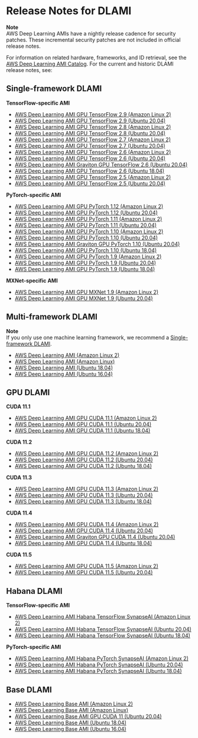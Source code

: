 # Release Notes for DLAMI<a name="appendix-ami-release-notes"></a>

**Note**  
AWS Deep Learning AMIs have a nightly release cadence for security patches\. These incremental security patches are not included in official release notes\.

For information on related hardware, frameworks, and ID retrieval, see the [AWS Deep Learning AMI Catalog](http://aws.amazon.com/releasenotes/aws-deep-learning-ami-catalog/)\. For the current and historic DLAMI release notes, see:

## Single\-framework DLAMI<a name="appendix-ami-release-notes-single"></a>

**TensorFlow\-specific AMI**
+ [AWS Deep Learning AMI GPU TensorFlow 2\.9 \(Amazon Linux 2\)](http://aws.amazon.com/releasenotes/deep-learning-ami-gpu-tensorflow-2-9-amazon-linux-2/)
+ [AWS Deep Learning AMI GPU TensorFlow 2\.9 \(Ubuntu 20\.04\)](http://aws.amazon.com/releasenotes/deep-learning-ami-gpu-tensorflow-2-9-ubuntu-20-04/)
+ [AWS Deep Learning AMI GPU TensorFlow 2\.8 \(Amazon Linux 2\)](http://aws.amazon.com/releasenotes/live-deep-learning-ami-gpu-tensorflow-2-8-amazon-linux-2/)
+ [AWS Deep Learning AMI GPU TensorFlow 2\.8 \(Ubuntu 20\.04\)](http://aws.amazon.com/releasenotes/aws-deep-learning-ami-gpu-tensorflow-2-8-ubuntu-20-04/)
+ [AWS Deep Learning AMI GPU TensorFlow 2\.7 \(Amazon Linux 2\)](http://aws.amazon.com/releasenotes/aws-deep-learning-ami-gpu-tensorflow-2-7-amazon-linux-2/)
+ [AWS Deep Learning AMI GPU TensorFlow 2\.7 \(Ubuntu 20\.04\)](http://aws.amazon.com/releasenotes/aws-deep-learning-ami-gpu-tensorflow-2-7-ubuntu-20-04/)
+ [AWS Deep Learning AMI GPU TensorFlow 2\.6 \(Amazon Linux 2\)](http://aws.amazon.com/releasenotes/aws-deep-learning-ami-gpu-tensorflow-2-6-amazon-linux-2/)
+ [AWS Deep Learning AMI GPU TensorFlow 2\.6 \(Ubuntu 20\.04\)](http://aws.amazon.com/releasenotes/aws-deep-learning-ami-gpu-tensorflow-2-6-ubuntu-20-04/)
+ [AWS Deep Learning AMI Graviton GPU TensorFlow 2\.6 \(Ubuntu 20\.04\)](http://aws.amazon.com/releasenotes/aws-deep-learning-ami-graviton-gpu-tensorflow-2-6-ubuntu-20-04/)
+ [AWS Deep Learning AMI GPU TensorFlow 2\.6 \(Ubuntu 18\.04\)](http://aws.amazon.com/releasenotes/aws-deep-learning-ami-gpu-tensorflow-2-6-ubuntu-18-04/)
+ [AWS Deep Learning AMI GPU TensorFlow 2\.5 \(Amazon Linux 2\)](http://aws.amazon.com/releasenotes/aws-deep-learning-gpu-tensorflow-ami-amazon-linux-2-version-1-x-x)
+ [AWS Deep Learning AMI GPU TensorFlow 2\.5 \(Ubuntu 20\.04\)](http://aws.amazon.com/releasenotes/aws-deep-learning-gpu-tensorflow-ami-ubuntu-20-04-version-1-x-x)

**PyTorch\-specific AMI**
+ [AWS Deep Learning AMI GPU PyTorch 1\.12 \(Amazon Linux 2\)](http://aws.amazon.com/releasenotes/aws-deep-learning-ami-gpu-pytorch-1-12-amazon-linux-2)
+ [AWS Deep Learning AMI GPU PyTorch 1\.12 \(Ubuntu 20\.04\)](http://aws.amazon.com/releasenotes/aws-deep-learning-ami-gpu-pytorch-1-12-ubuntu-20-04)
+ [AWS Deep Learning AMI GPU PyTorch 1\.11 \(Amazon Linux 2\)](http://aws.amazon.com/releasenotes/aws-deep-learning-ami-gpu-pytorch-1-11-amazon-linux-2)
+ [AWS Deep Learning AMI GPU PyTorch 1\.11 \(Ubuntu 20\.04\)](http://aws.amazon.com/releasenotes/aws-deep-learning-ami-gpu-pytorch-1-11-ubuntu-20-04)
+ [AWS Deep Learning AMI GPU PyTorch 1\.10 \(Amazon Linux 2\)](http://aws.amazon.com/releasenotes/aws-deep-learning-ami-gpu-pytorch-1-10-amazon-linux-2)
+ [AWS Deep Learning AMI GPU PyTorch 1\.10 \(Ubuntu 20\.04\)](http://aws.amazon.com/releasenotes/aws-deep-learning-ami-gpu-pytorch-1-10-ubuntu-20-04)
+ [AWS Deep Learning AMI Graviton GPU PyTorch 1\.10 \(Ubuntu 20\.04\)](http://aws.amazon.com/releasenotes/deep-learning-ami-graviton-gpu-pytorch-1-10-ubuntu-20-04/)
+ [AWS Deep Learning AMI GPU PyTorch 1\.10 \(Ubuntu 18\.04\)](http://aws.amazon.com/releasenotes/aws-deep-learning-ami-gpu-pytorch-1-10-ubuntu-18-04)
+ [AWS Deep Learning AMI GPU PyTorch 1\.9 \(Amazon Linux 2\)](http://aws.amazon.com/releasenotes/aws-deep-learning-gpu-pytorch-ami-amazon-linux-2-version-1-x-x)
+ [AWS Deep Learning AMI GPU PyTorch 1\.9 \(Ubuntu 20\.04\)](http://aws.amazon.com/releasenotes/aws-deep-learning-gpu-pytorch-ami-ubuntu-20-04-version-1-x-x)
+ [AWS Deep Learning AMI GPU PyTorch 1\.9 \(Ubuntu 18\.04\)](http://aws.amazon.com/releasenotes/aws-deep-learning-gpu-pytorch-ami-ubuntu-18-04-version-1-x-x)

**MXNet\-specific AMI**
+ [AWS Deep Learning AMI GPU MXNet 1\.9 \(Amazon Linux 2\)](http://aws.amazon.com/releasenotes/aws-deep-learning-ami-gpu-mxnet-1-9-amazon-linux-2)
+ [AWS Deep Learning AMI GPU MXNet 1\.9 \(Ubuntu 20\.04\)](http://aws.amazon.com/releasenotes/aws-deep-learning-ami-gpu-mxnet-1-9-ubuntu-20-04)

## Multi\-framework DLAMI<a name="appendix-ami-release-notes-multi"></a>

**Note**  
If you only use one machine learning framework, we recommend a [Single\-framework DLAMI](#appendix-ami-release-notes-single)\.
+ [AWS Deep Learning AMI \(Amazon Linux 2\)](http://aws.amazon.com/releasenotes/aws-deep-learning-ami-amazon-linux-2)
+ [AWS Deep Learning AMI \(Amazon Linux\)](http://aws.amazon.com/releasenotes/aws-deep-learning-ami-amazon-linux)
+ [AWS Deep Learning AMI \(Ubuntu 18\.04\)](http://aws.amazon.com/releasenotes/aws-deep-learning-ami-ubuntu-18-04)
+ [AWS Deep Learning AMI \(Ubuntu 16\.04\)](http://aws.amazon.com/releasenotes/aws-deep-learning-ami-ubuntu-16-04)

## GPU DLAMI<a name="appendix-ami-release-notes-gpu"></a>

**CUDA 11\.1**
+ [AWS Deep Learning AMI GPU CUDA 11\.1 \(Amazon Linux 2\)](http://aws.amazon.com/releasenotes/aws-deep-learning-gpu-ami-amazon-linux-2-version-1-x-x)
+ [AWS Deep Learning AMI GPU CUDA 11\.1 \(Ubuntu 20\.04\)](http://aws.amazon.com/releasenotes/aws-deep-learning-gpu-ami-ubuntu-20-04-version-1-x-x)
+ [AWS Deep Learning AMI GPU CUDA 11\.1 \(Ubuntu 18\.04\)](http://aws.amazon.com/releasenotes/aws-deep-learning-gpu-ami-ubuntu-18-04-version-1-x-x)

**CUDA 11\.2**
+ [AWS Deep Learning AMI GPU CUDA 11\.2 \(Amazon Linux 2\)](http://aws.amazon.com/releasenotes/aws-deep-learning-gpu-ami-amazon-linux-2-version-2-x-x)
+ [AWS Deep Learning AMI GPU CUDA 11\.2 \(Ubuntu 20\.04\)](http://aws.amazon.com/releasenotes/aws-deep-learning-gpu-ami-ubuntu-20-04-version-2-x-x)
+ [AWS Deep Learning AMI GPU CUDA 11\.2 \(Ubuntu 18\.04\)](http://aws.amazon.com/releasenotes/aws-deep-learning-gpu-ami-ubuntu-18-04-version-2-x-x)

**CUDA 11\.3**
+ [AWS Deep Learning AMI GPU CUDA 11\.3 \(Amazon Linux 2\)](http://aws.amazon.com/releasenotes/aws-deep-learning-ami-gpu-cuda-11-3-amazon-linux-2)
+ [AWS Deep Learning AMI GPU CUDA 11\.3 \(Ubuntu 20\.04\)](http://aws.amazon.com/releasenotes/aws-deep-learning-ami-gpu-cuda-11-3-ubuntu-20-04)
+ [AWS Deep Learning AMI GPU CUDA 11\.3 \(Ubuntu 18\.04\)](http://aws.amazon.com/releasenotes/aws-deep-learning-ami-gpu-cuda-11-3-ubuntu-18-04)

**CUDA 11\.4**
+ [AWS Deep Learning AMI GPU CUDA 11\.4 \(Amazon Linux 2\)](http://aws.amazon.com/releasenotes/aws-deep-learning-ami-gpu-cuda-11-4-amazon-linux-2)
+ [AWS Deep Learning AMI GPU CUDA 11\.4 \(Ubuntu 20\.04\)](http://aws.amazon.com/releasenotes/aws-deep-learning-ami-gpu-cuda-11-4-ubuntu-20-04)
+ [AWS Deep Learning AMI Graviton GPU CUDA 11\.4 \(Ubuntu 20\.04\)](http://aws.amazon.com/releasenotes/aws-deep-learning-ami-graviton-gpu-cuda-11-4-ubuntu-20-04/)
+ [AWS Deep Learning AMI GPU CUDA 11\.4 \(Ubuntu 18\.04\)](http://aws.amazon.com/releasenotes/aws-deep-learning-ami-gpu-cuda-11-4-ubuntu-18-04)

**CUDA 11\.5**
+ [AWS Deep Learning AMI GPU CUDA 11\.5 \(Amazon Linux 2\)](http://aws.amazon.com/releasenotes/aws-deep-learning-ami-gpu-cuda-11-5-amazon-linux-2)
+ [AWS Deep Learning AMI GPU CUDA 11\.5 \(Ubuntu 20\.04\)](http://aws.amazon.com/releasenotes/aws-deep-learning-ami-gpu-cuda-11-5-ubuntu-20-04)

## Habana DLAMI<a name="appendix-ami-release-notes-habana"></a>

**TensorFlow\-specific AMI**
+ [AWS Deep Learning AMI Habana TensorFlow SynapseAI \(Amazon Linux 2\) ](http://aws.amazon.com/releasenotes/aws-deep-learning-ami-habana-tensorflow-synapseai-amazon-linux-2)
+ [AWS Deep Learning AMI Habana TensorFlow SynapseAI \(Ubuntu 20\.04\)](http://aws.amazon.com/releasenotes/aws-deep-learning-ami-habana-tensorflow-synapseai-ubuntu-20-04)
+ [AWS Deep Learning AMI Habana TensorFlow SynapseAI \(Ubuntu 18\.04\)](http://aws.amazon.com/releasenotes/aws-deep-learning-ami-habana-tensorflow-synapseai-ubuntu-18-04)

**PyTorch\-specific AMI**
+ [AWS Deep Learning AMI Habana PyTorch SynapseAI \(Amazon Linux 2\)](http://aws.amazon.com/releasenotes/aws-deep-learning-ami-habana-pytorch-synapseai-amazon-linux-2)
+ [AWS Deep Learning AMI Habana PyTorch SynapseAI \(Ubuntu 20\.04\)](http://aws.amazon.com/releasenotes/aws-deep-learning-ami-habana-pytorch-synapseai-ubuntu-20-04)
+ [AWS Deep Learning AMI Habana PyTorch SynapseAI \(Ubuntu 18\.04\)](http://aws.amazon.com/releasenotes/aws-deep-learning-ami-habana-pytorch-synapseai-ubuntu-18-04)

## Base DLAMI<a name="appendix-ami-release-notes-base"></a>
+ [AWS Deep Learning Base AMI \(Amazon Linux 2\)](http://aws.amazon.com/releasenotes/aws-deep-learning-base-ami-amazon-linux-2)
+ [AWS Deep Learning Base AMI \(Amazon Linux\)](http://aws.amazon.com/releasenotes/aws-deep-learning-base-ami-amazon-linux)
+ [AWS Deep Learning Base AMI GPU CUDA 11 \(Ubuntu 20\.04\)](http://aws.amazon.com/releasenotes/aws-deep-learning-ami-gpu-cuda-11-ubuntu-20-04/)
+ [AWS Deep Learning Base AMI \(Ubuntu 18\.04\)](http://aws.amazon.com/releasenotes/aws-deep-learning-base-ami-ubuntu-18-04)
+ [AWS Deep Learning Base AMI \(Ubuntu 16\.04\)](http://aws.amazon.com/releasenotes/aws-deep-learning-base-ami-ubuntu-16-04)
